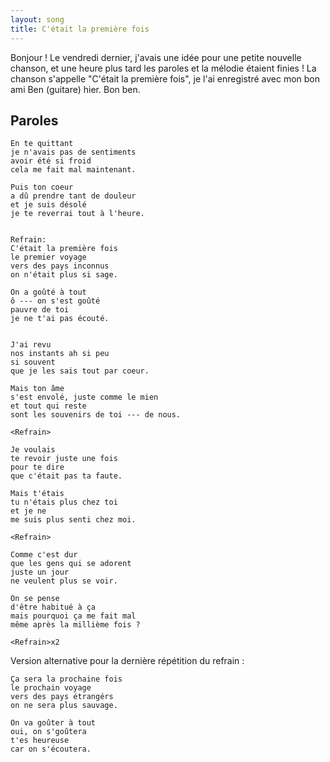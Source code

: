 ```yaml
---
layout: song
title: C'était la première fois
---
```


Bonjour ! Le vendredi dernier, j'avais une idée pour une petite nouvelle chanson, et une heure plus tard les paroles et la mélodie étaient finies !
La chanson s'appelle "C'était la première fois", je l'ai enregistré avec mon bon ami Ben (guitare) hier. Bon ben.

<audio src="/media/2013-11-04-cetait-la-premiere-fois/cetait-la-premiere-fois.mp3">C'était la première fois</audio>


Paroles
-------

	En te quittant
	je n'avais pas de sentiments
	avoir été si froid
	cela me fait mal maintenant.

	Puis ton coeur
	a dû prendre tant de douleur
	et je suis désolé
	je te reverrai tout à l'heure.


	Refrain:
	C'était la première fois
	le premier voyage
	vers des pays inconnus
	on n'était plus si sage.

	On a goûté à tout
	ô --- on s'est goûté
	pauvre de toi
	je ne t'ai pas écouté.


	J'ai revu
	nos instants ah si peu
	si souvent
	que je les sais tout par coeur.

	Mais ton âme
	s'est envolé, juste comme le mien
	et tout qui reste
	sont les souvenirs de toi --- de nous.

	<Refrain>

	Je voulais
	te revoir juste une fois
	pour te dire
	que c'était pas ta faute.

	Mais t'étais
	tu n'étais plus chez toi
	et je ne
	me suis plus senti chez moi.

	<Refrain>

	Comme c'est dur
	que les gens qui se adorent
	juste un jour
	ne veulent plus se voir.

	On se pense
	d'être habitué à ça
	mais pourquoi ça me fait mal
	même après la millième fois ?

	<Refrain>x2


Version alternative pour la dernière répétition du refrain :

	Ça sera la prochaine fois
	le prochain voyage
	vers des pays étrangérs
	on ne sera plus sauvage.

	On va goûter à tout
	oui, on s'goûtera
	t'es heureuse
	car on s'écoutera.
